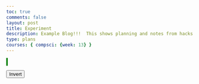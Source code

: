 ```yaml
---
toc: true
comments: false
layout: post
title: Experiment
description: Example Blog!!!  This shows planning and notes from hacks.
type: plans
courses: { compsci: {week: 13} }
---
```



<canvas id = "canvas" width = "400px" height = "400px"> </canvas>
<style>
    #canvas{
        border: 2px solid green;
    }
</style>
<button>Invert</button>
<script>
    var player = {
        "name" : "player",
        "item" : "y",
        "x": 5,
        "y" : 5,
        "rotation" : 0
    }
    var dummyObject = {
        "name" : "Simple Object",
        "item" : "y",
        "vertInfo":{
            "0":{
                "item":"k",
                "x": 2,
                "y": 6,
                "color": "#FFA500"
            },
            "1":{
                "item":"k",
                "x": 4,
                "y": 4,
                "color": "#FFA500"
            },
            "2":{
                "item":"k",
                "x": 6,
                "y": 4,
                "color": "#FFA500"
            },
            "3":{
                "item":"k",
                "x": 8,
                "y": 6,
                "color": "#FFA500"
            },
            "4":{
                "item":"k",
                "x": 6,
                "y": 8,
                "color": "#FFA500"
            },
            "5":{
                "item":"k",
                "x": 4,
                "y": 8,
                "color": "#FFA500"
            },
        },
        "faceInfo":{},
        "x" : 13,
        "y" : 2,
    };
    var impeadment = {
        "name" : "Second Simple Object",
        "item" : "z",
        "vertInfo":{
            "0":{
                "item" : "b",
                "x": 2,
                "y": 2,
            },
            "1":{
                "item" : "b",
                "x": 4,
                "y": 2,
            },
            "2":{
                "item" : "b",
                "x": 6,
                "y": 2,
            },
            "3":{
                "item" : "b",
                "x": 8,
                "y": 2,
            },
        },
        "faceInfo":{},
        "x" : 14,
        "y" : 4,
    };
    var floor = {
        "name" : "Floor",
        "vertInfo":{
            "0":{
                "x" : 0,
                "y" : 0
            },
            "1":{
                "x" : 0,
                "y" : 5
            },
            "2":{
                "x" : 400,
                "y" : 5
            },
            "3":{
                "x" : 400,
                "y" : 0
            }
        },
        "x": 10,
        "y": 3
    }
    var objNames = [dummyObject, impeadment, floor]
    var rows = 20
    var cols = 20
    var result = ""
    addEventListener("keydown", function(event){
    if(event.defaultPrevented){
        return;
    }
    switch (event.key) {
        case "w":
            result = movement("w")
            break;
        case "a":
            result = movement("a")
            break;
        case "s":
            result = movement("s")
            break;
        case "d":
            result = movement("d")
            break;
        default:
            break;
    }
    drawPath(result, 25, 25)
    })
    function overLay(canvasWidth, canvasHeight){
        var canvas = document.getElementById("canvas");
        var ctx = canvas.getContext("2d")
        ctx.fillRect(canvas.width / 2, (0.75 * canvas.height), canvasWidth, canvas.height / canvasHeight)

    }

    function drawPath(xPlain, horizontalDistance, heightDistance){
        console.log("Data for Plain is", xPlain, xPlain[0])
        var canvas = document.getElementById("canvas");
        var ctx = canvas.getContext("2d")
        horizontalDistance = canvas.width / horizontalDistance
        // console.log(horizontalDistance)
        ctx.clearRect(0, 0, canvas.width, canvas.height);
        for(var objects in xPlain){
            console.log("Object is", objNames[objects])
            console.log("Length of Verts are", Object.keys(objNames[objects]["vertInfo"]).length)
            ctx.fillStyle = "#00FF80"
            console.log("Center is", horizontalDistance * xPlain[objects]["x"], (canvas.height / heightDistance) * (heightDistance - xPlain[objects]["y"]))
            ctx.fillRect(horizontalDistance * xPlain[objects]["x"], (canvas.height / heightDistance) * (heightDistance - xPlain[objects]["y"]) - (canvas.height / heightDistance), horizontalDistance, canvas.height / heightDistance)
            for(var verts = 0; verts < Object.keys(objNames[objects]["vertInfo"]).length; verts++){
                console.log("Verts are", objNames[objects]["vertInfo"][verts])
                if(verts == 0){
                    ctx.beginPath()
                    ctx.lineWidth = 10;
                    ctx.lineJoin = "round";
                    // console.log("Start from,", (xPlain[objects]["vertInfo"][verts]["y"]) * horizontalDistance + (horizontalDistance / 2), (heightDistance -xPlain[objects]["vertInfo"][verts]["y"]) * (canvas.height / heightDistance) + (canvas.height / heightDistance / 2))
                    ctx.moveTo(xPlain[objects]["vertInfo"][verts]["x"] * horizontalDistance + (horizontalDistance / 2), (heightDistance - xPlain[objects]["vertInfo"][verts]["y"]) * (canvas.height / heightDistance) + (canvas.height / heightDistance / 2))
                    if(xPlain[objects]["vertInfo"][verts]["color"] != undefined){
                        ctx.fillStyle = String(xPlain[objects]["vertInfo"][verts]["color"])
                    } else{
                        ctx.fillStyle = "#FF0000"
                    }
                    ctx.fillRect(horizontalDistance * xPlain[objects]["vertInfo"][verts]["x"], (heightDistance - xPlain[objects]["vertInfo"][verts]["y"]) * (canvas.height / heightDistance), horizontalDistance, canvas.height / heightDistance);
                }
                var currentPlain = xPlain[objects]["vertInfo"][verts]
                console.log("Current Element would be", currentPlain)
                if(currentPlain["color"] != undefined){
                    ctx.fillStyle = currentPlain["color"]
                }
                else{
                    ctx.fillStyle = "#FF0000"
                }
                
                var yOffset = (heightDistance - currentPlain["y"]) * (canvas.height / heightDistance)
                var yMid = (canvas.height / heightDistance) / 2
                var xMid = (canvas.width / heightDistance) / 2
                ctx.lineTo(horizontalDistance * currentPlain["x"] + xMid, yOffset + yMid)
                console.log("Add-ons are", horizontalDistance, yOffset)
                console.log("Selected point is", horizontalDistance * currentPlain["x"] + xMid, yOffset + yMid)
                ctx.fillRect(horizontalDistance * currentPlain["x"], yOffset, horizontalDistance, 2*yMid);
                // console.log(horizontalDistance * currentPlain)
            }
            ctx.closePath()
            ctx.stroke()
        }
        overLay(horizontalDistance, heightDistance)
    }
    function movement(moves) {
        var vertMoveCt = 0;
        var movedFrom = ""
        var screenArray = []
        switch(moves){
            case "w":
                screenArray = compileObjs(objNames);
                for(var movedObject in objNames){
                    console.log("Moved Object is", screenArray[movedObject])
                    objNames[movedObject]["y"] -= 1;
                    for(var verts in Object.keys(objNames[movedObject]["vertInfo"])){
                        objNames[movedObject]["vertInfo"][verts]["y"] -= 1
                    }
                }
                break;
            case "a":
                screenArray = compileObjs(objNames);
                for(var movedObject in objNames){
                    console.log("Moved Object is", screenArray[movedObject])
                    objNames[movedObject]["x"] += 1;
                    for(var verts in Object.keys(objNames[movedObject]["vertInfo"])){
                        objNames[movedObject]["vertInfo"][verts]["x"] += 1
                    }
                }
                break;
            case "s":
                screenArray = compileObjs(objNames);
                for(var movedObject in objNames){
                    console.log("Moved Object is", screenArray[movedObject])
                    objNames[movedObject]["y"] += 1;
                    for(var verts in Object.keys(objNames[movedObject]["vertInfo"])){
                        objNames[movedObject]["vertInfo"][verts]["y"] += 1
                    }
                }
                break;
            case "d":
                screenArray = compileObjs(objNames);
                for(var movedObject in objNames){
                    console.log("Moved Object is", screenArray[movedObject])
                    objNames[movedObject]["x"] -= 1;
                    for(var verts in Object.keys(objNames[movedObject]["vertInfo"])){
                        objNames[movedObject]["vertInfo"][verts]["x"] -= 1
                    }
                }
                break;
        }
        console.log(player)
        return objNames
        // movedFrom = "Move because of input " + moves;
        // return screenArray;
    }
    function compileObjs(theObjs){
        var objCt = 0;
        var trueData = [];
        var vertData = [];
        var vertCt = 0;
        var vertTransfer = 0;
        var sortData = function(a, b) {
            return a + (b * rows);
        };
        for (objCt = 0; objCt < theObjs.length; objCt++) {
            var currentObj = theObjs[objCt];
            var XandY = sortData(currentObj["x"], currentObj["y"]);
            trueData.push([XandY, currentObj]);
            if(Object.hasOwn(currentObj, "vertInfo")){
                for(vertCt = 0; vertCt < Object.keys(currentObj["vertInfo"]).length; vertCt++){
                        var vert = currentObj["vertInfo"][String(vertCt)];
                        // console.log(currentObj["name"], vertCt, "is", vert["x"], vert["y"])
                        var vertX = vert["x"] + currentObj["x"]
                        var vertY =  vert["y"] + currentObj["y"]
                        var vertXAndY = sortData(vertX, vertY);
                        if(Object.hasOwn(vert, "color")){
                            vertData["color"] = vert["color"]
                        }
                        strVertCt = String(vertCt)
                        var vertPlacement = {
                            "index" : vertCt,
                            "name" : objCt,
                            "item" : vert["item"],
                            "x": vertX,
                            "y": vertY,
                            "color": vert["color"]
                        }
                        if(vertX >= 0 && vertX <= rows && vertY >= 0 && vertY <= cols){
                            vertData.push([vertXAndY, vertPlacement]);
                        } else{
                            console.log("Rejected", currentObj["name"], vertX, ",", vertY)
                        }
                        // console.log("Available Data is", vert)
                }
            }
        }
        for(vertTransfer = 0; vertTransfer < vertData.length; vertTransfer++){
            trueData.push([vertData[vertTransfer][0], vertData[vertTransfer][1]]);
        }
    
        // Need to determin weather X is > 0 or Y is > 0 for the variables
    
        trueData.sort((a, b) => {
            if(a[0] > b[0]){
                return 1;
            }
            if(a[0] < b[0]){
                return -1;
            }
            return 0;
        }
        )
        for (var sortCt = 0; sortCt < trueData.length; sortCt++) {
            trueData[sortCt] = {
                "index" : trueData[sortCt][1]["index"],
                "name" : trueData[sortCt][1]["name"],
                "item" : trueData[sortCt][1]["item"],
                "x" : trueData[sortCt][1]["x"],
                "y" : trueData[sortCt][1]["y"],
                "color": trueData[sortCt][1]["color"]
            };
        }
        console.log("TrueData is", trueData)
        return trueData;
    }
</script>